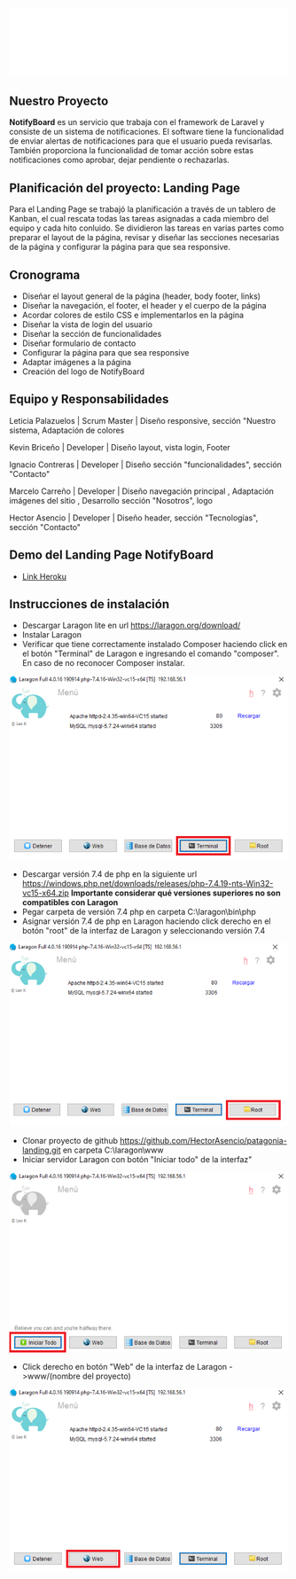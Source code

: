 <p align="center">
    </p><img src="./pic/logo.png">
</p>

## **Nuestro Proyecto**

**NotifyBoard** es un servicio que trabaja con el framework de Laravel y consiste de un sistema de notificaciones. El software tiene la funcionalidad de enviar alertas de notificaciones para que el usuario pueda revisarlas. También proporciona la funcionalidad de tomar acción sobre estas notificaciones como aprobar, dejar pendiente o rechazarlas.


## **Planificación del proyecto: Landing Page**

Para el Landing Page se trabajó la planificación a través de un tablero de Kanban, el cual rescata todas las tareas asignadas a cada miembro del equipo y cada hito conluido. Se dividieron las tareas en varias partes como preparar el layout de la página, revisar y diseñar las secciones necesarias de la página y configurar la página para que sea responsive. 


## **Cronograma**

- Diseñar el layout general de la página (header, body footer, links)
- Diseñar la navegación, el footer, el header y el cuerpo de la página
- Acordar colores de estilo CSS e implementarlos en la página
- Diseñar la vista de login del usuario
- Diseñar la sección de funcionalidades
- Diseñar formulario de contacto
- Configurar la página para que sea responsive
- Adaptar imágenes a la página
- Creación del logo de NotifyBoard

## **Equipo y Responsabilidades**
Leticia Palazuelos | Scrum Master  | Diseño responsive, sección "Nuestro sistema, Adaptación de colores

Kevin Briceño         |  Developer     | Diseño layout, vista login, Footer

Ignacio Contreras     |  Developer     | Diseño sección "funcionalidades", sección "Contacto" 

Marcelo Carreño       |  Developer     | Diseño navegación principal , Adaptación imágenes del sitio , Desarrollo sección "Nosotros", logo

Hector Asencio        |  Developer     | Diseño header, sección "Tecnologías", sección "Contacto"

## **Demo del Landing Page NotifyBoard**
- [Link Heroku](http://mighty-taiga-25832.herokuapp.com)

## **Instrucciones de instalación**

- Descargar Laragon lite en url https://laragon.org/download/
- Instalar Laragon
- Verificar que tiene correctamente instalado Composer haciendo click en el botón "Terminal" de Laragon e ingresando el comando "composer". En caso de no reconocer Composer instalar.
<p align="center">
    </p><img src="./pic/i2.png">
</p>

- Descargar versión 7.4 de php en la siguiente url https://windows.php.net/downloads/releases/php-7.4.19-nts-Win32-vc15-x64.zip **Importante considerar qué versiones superiores no son compatibles con Laragon**
- Pegar carpeta de versión 7.4 php en carpeta C:\laragon\bin\php
- Asignar versión 7.4 de php en Laragon haciendo click derecho en el botón "root" de la interfaz de Laragon y seleccionando versión 7.4
<p align="center">
    </p><img src="./pic/i3.png">
</p>

- Clonar proyecto de github https://github.com/HectorAsencio/patagonia-landing.git en carpeta C:\laragon\www
- Iniciar servidor Laragon con botón "Iniciar todo" de la interfaz"
<p align="center">
    </p><img src="./pic/i4.png">
</p>

- Click derecho en botón "Web" de la interfaz de Laragon ->www/(nombre del proyecto)

<p align="center">
    </p><img src="./pic/i1.png">
</p>
